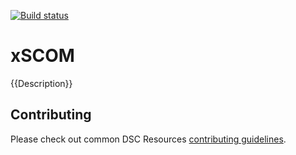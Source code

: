 [![Build status](https://ci.appveyor.com/api/projects/status/3rh4o5270qrh4gk3/branch/master?svg=true)](https://ci.appveyor.com/project/PowerShell/xscom/branch/master)

# xSCOM

{{Description}}

## Contributing
Please check out common DSC Resources [contributing guidelines](https://github.com/PowerShell/DscResource.Kit/blob/master/CONTRIBUTING.md).
